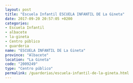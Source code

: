 ```yaml
---
layout: post
title: "Escuela Infantil ESCUELA INFANTIL DE La Gineta"
date: 2017-09-20 20:57:05 +0200
categories:
- Escuela Infantil
- albacete
- la-gineta
- Centro público
- guarderia
name: "ESCUELA INFANTIL DE La Gineta"
province: "Albacete"
location: "La Gineta"
code: "2009249"
type: "Centro público"
permalink: /guarderias/escuela-infantil-de-la-gineta.html
---
```

